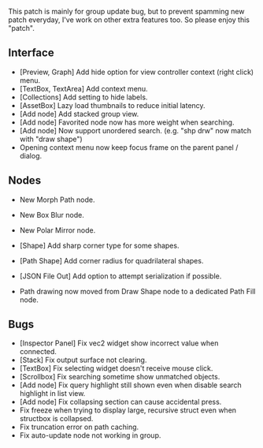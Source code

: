 This patch is mainly for group update bug, but to prevent spamming new patch everyday, I've work on other extra features too. So please enjoy this "patch".

## Interface

- [Preview, Graph] Add hide option for view controller context (right click) menu.
- [TextBox, TextArea] Add context menu.
- [Collections] Add setting to hide labels.
- [AssetBox] Lazy load thumbnails to reduce initial latency.
- [Add node] Add stacked group view.
- [Add node] Favorited node now has more weight when searching.
- [Add node] Now support unordered search. (e.g. "shp drw" now match with "draw shape")
- Opening context menu now keep focus frame on the parent panel / dialog.

## Nodes

- New Morph Path node.
- New Box Blur node.
- New Polar Mirror node.



- [Shape] Add sharp corner type for some shapes.
- [Path Shape] Add corner radius for quadrilateral shapes.
- [JSON File Out] Add option to attempt serialization if possible.
- Path drawing now moved from Draw Shape node to a dedicated Path Fill node.

## Bugs

- [Inspector Panel] Fix vec2 widget show incorrect value when connected.
- [Stack] Fix output surface not clearing.
- [TextBox] Fix selecting widget doesn't receive mouse click.
- [Scrollbox] Fix searching sometime show unmatched objects.
- [Add node] Fix query highlight still shown even when disable search highlight in list view.
- [Add node] Fix collapsing section can cause accidental press.
- Fix freeze when trying to display large, recursive struct even when structbox is collapsed.
- Fix truncation error on path caching.
- Fix auto-update node not working in group.

